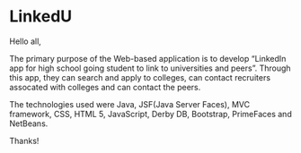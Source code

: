 # LinkedU
Hello all,

The primary purpose of the Web-based application is to develop “LinkedIn app for high school going student to link to universities and peers”. Through this app, they can search and apply to colleges, can contact recruiters assocated with colleges and can contact the peers. 

The technologies used were Java, JSF(Java Server Faces), MVC framework, CSS, HTML 5, JavaScript, Derby DB, Bootstrap, PrimeFaces and NetBeans.

Thanks!
